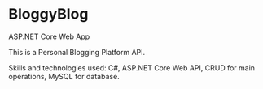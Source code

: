 # BloggyBlog
ASP.NET Core Web App

This is a Personal Blogging Platform API. 

Skills and technologies used: C#, ASP.NET Core Web API, CRUD for main operations, MySQL for database.